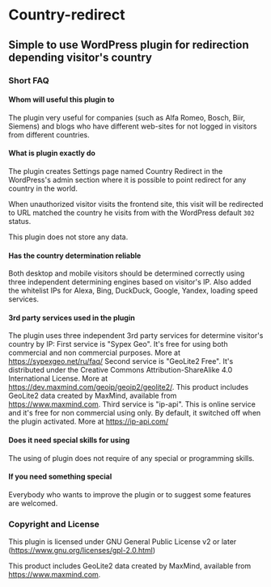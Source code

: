 # Country-redirect

## Simple to use WordPress plugin for redirection depending visitor's country

### Short FAQ

#### Whom will useful this plugin to 
The plugin very useful for companies (such as Alfa Romeo, Bosch, Biir, Siemens) and blogs who have different web-sites for not logged in visitors from different countries. 

#### What is plugin exactly do
The plugin creates Settings page named Country Redirect in the WordPress's admin section where it is possible to point redirect for any country in the world.

When unauthorized visitor visits the frontend site, this visit will be redirected to URL matched the country he visits from with the WordPress default `302` status.

This plugin does not store any data.

#### Has the country determination reliable
Both desktop and mobile visitors should be determined correctly using three independent determining engines based on visitor's IP.
Also added the whitelist IPs for Alexa, Bing, DuckDuck, Google, Yandex, loading speed services.

#### 3rd party services used in the plugin
The plugin uses three independent 3rd party services for determine visitor's country by IP:
First service is "Sypex Geo". It's free for using both commercial and non commercial purposes. More at https://sypexgeo.net/ru/faq/
Second service is "GeoLite2 Free". It's distributed under the Creative Commons Attribution-ShareAlike 4.0 International License. More at https://dev.maxmind.com/geoip/geoip2/geolite2/. This product includes GeoLite2 data created by MaxMind, available from <a href="https://www.maxmind.com">https://www.maxmind.com</a>.
Third service is "ip-api". This is online service and it's free for non commercial using only. By default, it switched off when the plugin activated. More at https://ip-api.com/

#### Does it need special skills for using
The using of plugin does not require of any special or programming skills.

#### If you need something special
Everybody who wants to improve the plugin or to suggest some features are welcomed.

### Copyright and License
This plugin is licensed under GNU General Public License v2 or later (https://www.gnu.org/licenses/gpl-2.0.html)

This product includes GeoLite2 data created by MaxMind, available from
<a href="https://www.maxmind.com">https://www.maxmind.com</a>.